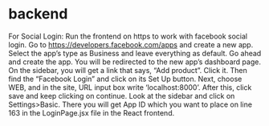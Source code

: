# backend

For Social Login:
Run the frontend on https to work with facebook social login.
Go to https://developers.facebook.com/apps and create a new app. 
Select the app’s type as Business and leave everything as default. 
Go ahead and create the app. You will be redirected to the new app’s dashboard page. 
On the sidebar, you will get a link that says, “Add product”. Click it. Then find the “Facebook Login” and click on its Set Up button.
Next, choose WEB, and in the site, URL input box write ‘localhost:8000’. 
After this, click save and keep clicking on continue.
Look at the sidebar and click on Settings>Basic. 
There you will get App ID which you want to place on line 163 in the LoginPage.jsx file in the React frontend.
